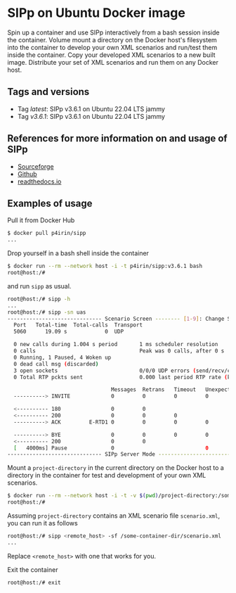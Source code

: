 # SIPp on Ubuntu Docker image

Spin up a container and use SIPp interactively from a bash session inside the container. Volume mount a directory on the Docker host's filesystem into the container to develop your own XML scenarios and run/test them inside the container. Copy your developed XML scenarios to a new built image. Distribute your set of XML scenarios and run them on any Docker host.

## Tags and versions

- Tag _latest_: SIPp v3.6.1 on Ubuntu 22.04 LTS jammy
- Tag _v3.6.1_: SIPp v3.6.1 on Ubuntu 22.04 LTS jammy

## References for more information on and usage of SIPp

- [Sourceforge](https://sipp.sourceforge.net/index.html)
- [Github](https://github.com/SIPp/sipp)
- [readthedocs.io](https://sipp.readthedocs.io/en/v3.6.1/)

## Examples of usage

Pull it from Docker Hub

```bash
$ docker pull p4irin/sipp
...
```

Drop yourself in a bash shell inside the container

```bash
$ docker run --rm --network host -i -t p4irin/sipp:v3.6.1 bash
root@host:/#
```

and run `sipp` as usual.

```bash
root@host:/# sipp -h
...
root@host:/# sipp -sn uas
------------------------------ Scenario Screen -------- [1-9]: Change Screen --
  Port   Total-time  Total-calls  Transport
  5060      19.09 s            0  UDP

  0 new calls during 1.004 s period       1 ms scheduler resolution
  0 calls                                 Peak was 0 calls, after 0 s
  0 Running, 1 Paused, 4 Woken up
  0 dead call msg (discarded)
  3 open sockets                          0/0/0 UDP errors (send/recv/cong)
  0 Total RTP pckts sent                  0.000 last period RTP rate (kB/s)

                                 Messages  Retrans   Timeout   Unexpected-Msg
  ----------> INVITE             0         0         0         0

  <---------- 180                0         0
  <---------- 200                0         0         0
  ----------> ACK         E-RTD1 0         0         0         0

  ----------> BYE                0         0         0         0
  <---------- 200                0         0
  [   4000ms] Pause              0                             0
------------------------------ SIPp Server Mode -------------------------------
```

Mount a `project-directory` in the current directory on the Docker host to a directory in the container for test and development of your own XML scenarios.

```bash
$ docker run --rm --network host -i -t -v $(pwd)/project-directory:/some-container-dir p4irin/sipp:v3.6.1 bash
root@host:/#
```

Assuming `project-directory` contains an XML scenario file `scenario.xml`, you can run it as follows

```bash
root@host:/# sipp <remote_host> -sf /some-container-dir/scenario.xml
...
```

Replace `<remote_host>` with one that works for you.

Exit the container

```bash
root@host:/# exit
```
